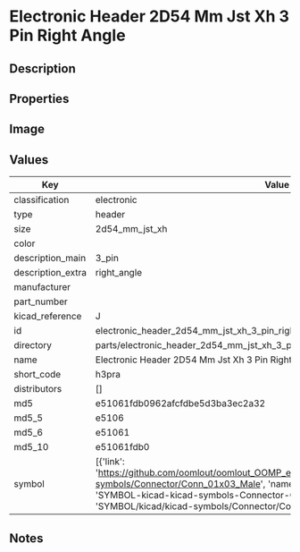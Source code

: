 # Electronic Header 2D54 Mm Jst Xh 3 Pin Right Angle

## Description

## Properties


## Image


## Values

| Key | Value |
| --- | --- |
| classification | electronic |
| type | header |
| size | 2d54_mm_jst_xh |
| color |  |
| description_main | 3_pin |
| description_extra | right_angle |
| manufacturer |  |
| part_number |  |
| kicad_reference | J |
| id | electronic_header_2d54_mm_jst_xh_3_pin_right_angle |
| directory | parts/electronic_header_2d54_mm_jst_xh_3_pin_right_angle |
| name | Electronic Header 2D54 Mm Jst Xh 3 Pin Right Angle |
| short_code | h3pra |
| distributors | [] |
| md5 | e51061fdb0962afcfdbe5d3ba3ec2a32 |
| md5_5 | e5106 |
| md5_6 | e51061 |
| md5_10 | e51061fdb0 |
| symbol | [{'link': 'https://github.com/oomlout/oomlout_OOMP_eda_V2/tree/main/SYMBOL/kicad/kicad-symbols/Connector/Conn_01x03_Male', 'name': 'Connector : Conn_01x03_Male', 'id': 'SYMBOL-kicad-kicad-symbols-Connector-Conn_01x03_Male', 'directory': 'SYMBOL/kicad/kicad-symbols/Connector/Conn_01x03_Male/'}] |

## Notes

